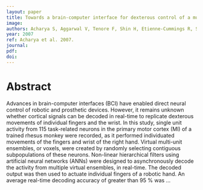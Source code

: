 ```yaml
---
layout: paper
title: Towards a brain-computer interface for dexterous control of a multi-fingered prosthetic hand
image:
authors: Acharya S, Aggarwal V, Tenore F, Shin H, Etienne-Cummings R, Schieber MH, and Thakor NV.
year: 2007
ref: Acharya et al. 2007.
journal:
pdf:
doi:
---
```


# Abstract
Advances in brain-computer interfaces (BCI) have enabled direct neural control of robotic and prosthetic devices. However, it remains unknown whether cortical signals can be decoded in real-time to replicate dexterous movements of individual fingers and the wrist. In this study, single unit activity from 115 task-related neurons in the primary motor cortex (Ml) of a trained rhesus monkey were recorded, as it performed individuated movements of the fingers and wrist of the right hand. Virtual multi-unit ensembles, or voxels, were created by randomly selecting contiguous subpopulations of these neurons. Non-linear hierarchical filters using artificial neural networks (ANNs) were designed to asynchronously decode the activity from multiple virtual ensembles, in real-time. The decoded output was then used to actuate individual fingers of a robotic hand. An average real-time decoding accuracy of greater than 95 % was …
